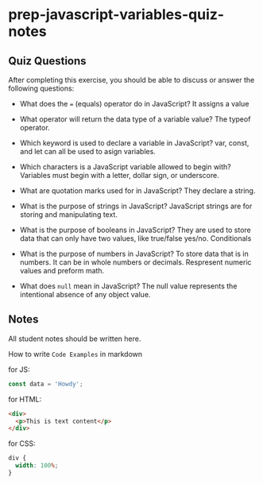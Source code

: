 # prep-javascript-variables-quiz-notes

## Quiz Questions

After completing this exercise, you should be able to discuss or answer the following questions:

- What does the `=` (equals) operator do in JavaScript?
  It assigns a value

- What operator will return the data type of a variable value?
  The typeof operator.

- Which keyword is used to declare a variable in JavaScript?
  var, const, and let can all be used to asign variables.

- Which characters is a JavaScript variable allowed to begin with?
  Variables must begin with a letter, dollar sign, or underscore.

- What are quotation marks used for in JavaScript?
  They declare a string.

- What is the purpose of strings in JavaScript?
  JavaScript strings are for storing and manipulating text.

- What is the purpose of booleans in JavaScript?
  They are used to store data that can only have two values, like true/false yes/no. Conditionals

- What is the purpose of numbers in JavaScript?
  To store data that is in numbers. It can be in whole numbers or decimals. Respresent numeric values and preform math.

- What does `null` mean in JavaScript?
  The null value represents the intentional absence of any object value.

## Notes

All student notes should be written here.

How to write `Code Examples` in markdown

for JS:

```javascript
const data = 'Howdy';
```

for HTML:

```html
<div>
  <p>This is text content</p>
</div>
```

for CSS:

```css
div {
  width: 100%;
}
```
